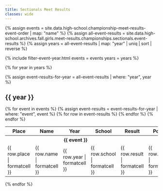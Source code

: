 ```yaml
---
title: Sectionals Meet Results
classes: wide
---
```


{% assign events = site.data.high-school.championship-meet-results-event-order | map: "name" %}
{% assign all-event-results = site.data.high-school.archives.fall.girls.meet-results.championships.sectionals.event-results %}
{% assign years = all-event-results | map: "year" | uniq | sort | reverse %}

{% include filter-event-year.html
  events = events
  years = years %}

{% for year in years %}

{% assign event-results-for-year = all-event-results | where: "year", year %}

<div class="filter-section" data-option="year" data-section="{{ year }}" markdown="1">

## {{ year }}

<table>
  <thead>
    <tr>
      <th>Place</th>
      <th>Name</th>
      <th>Year</th>
      <th>School</th>
      <th>Result</th>
      <th>Points</th>
    </tr>
  </thead>
  <tbody>
    {% for event in events %}
      {% assign event-results = event-results-for-year | where: "event", event %}
      <tr class="filter-section" data-option="event" data-section="{{ event }}">
        <th colspan="5" style="text-align: center;">{{ event }}</th>
      </tr>
      {% for row in event-results %}
        <tr class="filter-section" data-option="event" data-section="{{ event }}">
          <td>{{ row.place | formatcell }}</td>
          <td>{{ row.name | formatcell }}</td>
          <td>{{ row.year | formatcell }}</td>
          <td>{{ row.school | formatcell }}</td>
          <td>{{ row.result | formatcell }}</td>
          <td>{{ row.points | formatcell }}</td>
        </tr>
      {% endfor %}
    {% endfor %}
  </tbody>
</table>

</div>

{% endfor %}
